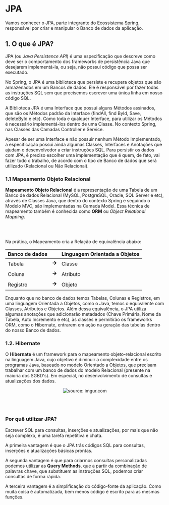 ﻿<h1>JPA</h1>

Vamos conhecer o JPA, parte integrante do Ecossistema Spring, responsável por criar e manipular o Banco de dados da aplicação.

<h2>1. O que é JPA?</h2>

JPA (ou *Java Persistence API*) é uma especificação que descreve como deve ser o comportamento dos frameworks de  persistência Java que desejarem implementá-la, ou seja, não possui código que possa ser executado.

No Spring, o JPA é uma biblioteca que persiste e recupera objetos que são armazenados em um Bancos de dados. Ele é responsável por fazer todas as instruções SQL sem que precisemos escrever uma única linha em nosso código SQL.

A Biblioteca JPA é uma Interface que possui alguns Métodos assinados, que são os Métodos padrão da Interface (findAll, find ById, Save, deleteById e etc). Como toda e qualquer Interface, para utilizar os Métodos é necessário implementá-los dentro de uma Classe. No contexto Spring, nas Classes das Camadas Controller e Service.

Apesar de ser uma Interface e não possuir nenhum Método Implementado, a especificação possui ainda algumas Classes, Interfaces e Anotações que ajudam o desenvolvedor a criar instruções SQL. Para persistir os dados com JPA, é preciso escolher uma implementação que é quem, de fato, vai fazer todo o trabalho, de acordo com o tipo de Banco de dados que será utilizado (Relacional ou Não Relacional).

<h3>1.1 Mapeamento Objeto Relacional</h3>

**Mapeamento Objeto Relacional** é a representação de uma Tabela de um Banco de dados Relacional (MySQL, PostgreSQL, Oracle, SQL Server e etc), através de Classes Java, que dentro do contexto Spring e seguindo o Modelo MVC, são implementadas na Camada Model. Essa técnica de mapeamento também é conhecida como **ORM** ou *Object Relational Mapping*.

<br /><br />

Na prática, o Mapeamento cria a Relação de equivalência abaixo:

| Banco de dados |       | Linguagem Orientada a Objetos |
| -------------- | ----- | ----------------------------- |
| Tabela         | **🡪** | Classe                        |
| Coluna         | **🡪** | Atributo                      |
| Registro       | **🡪** | Objeto                        |

Enquanto que no banco de dados temos Tabelas, Colunas e Registros, em uma linguagem Orientada a Objetos, como o Java, temos o equivalente com Classes, Atributos e Objetos. Além dessa equivalência, o JPA utiliza algumas anotações que adicionarão metadados (Chave Primária, Nome da Tabela, Auto Incremento e etc), às classes e permitirão os frameworks ORM, como o Hibernate,  entrarem em ação na geração das tabelas dentro do nosso Banco de dados.

<h3>1.2. Hibernate</h3>

O **Hibernate** é um framework para o mapeamento objeto-relacional escrito na linguagem Java, cujo objetivo é diminuir a complexidade entre os programas Java, baseado no modelo Orientado a Objetos, que precisam trabalhar com um banco de dados do modelo Relacional (presente na maioria dos SGBD's). Em especial, no desenvolvimento de consultas e atualizações dos dados.

<div align="center"><img src="https://i.imgur.com/vjUCHDS.png" title="source: imgur.com" /></div>

<br /><br />

<h3>Por quê utilizar JPA?</h3>

Escrever SQL para consultas, inserções e atualizações, por mais que não seja complexo, é uma tarefa repetitiva e chata.

A primeira vantagem é que o JPA trás códigos SQL para consultas, inserções e atualizações básicas prontas. 

A segunda vantagem é que para criarmos consultas personalizadas podemos utilizar as **Query Methods**, que a partir da combinação de palavras chave, que substituem as instruções SQL, podemos criar consultas de forma rápida.

A terceira vantagem é a simplificação do  código-fonte da aplicação. Como muita coisa é automatizada, bem menos  código é escrito para as mesmas funções.

